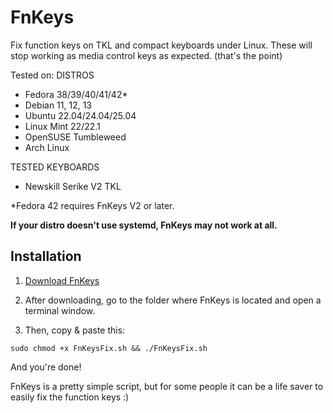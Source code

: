 # FnKeys

Fix function keys on TKL and compact keyboards under Linux. These will stop working as media control keys as expected. (that's the point)

Tested on:
DISTROS
- Fedora 38/39/40/41/42*
- Debian 11, 12, 13
- Ubuntu 22.04/24.04/25.04
- Linux Mint 22/22.1
- OpenSUSE Tumbleweed
- Arch Linux

TESTED KEYBOARDS
- Newskill Serike V2 TKL

*Fedora 42 requires FnKeys V2 or later.

**If your distro doesn't use systemd, FnKeys may not work at all.**

## Installation
1. [Download FnKeys](https://github.com/ivandfx/fnkeys/releases)

2. After downloading, go to the folder where FnKeys is located and open a terminal window.

3. Then, copy & paste this:

```
sudo chmod +x FnKeysFix.sh && ./FnKeysFix.sh
```

And you're done!

FnKeys is a pretty simple script, but for some people it can be a life saver to easily fix the function keys :)
